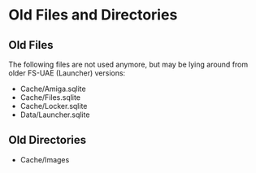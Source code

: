 # Old Files and Directories

## Old Files

The following files are not used anymore, but may be lying around from older
FS-UAE (Launcher) versions:

- Cache/Amiga.sqlite
- Cache/Files.sqlite
- Cache/Locker.sqlite
- Data/Launcher.sqlite

## Old Directories

- Cache/Images
